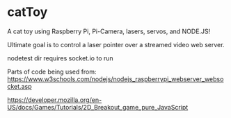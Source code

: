 # catToy
A cat toy using Raspberry Pi, Pi-Camera, lasers, servos, and NODE.JS!

Ultimate goal is to control a laser pointer over a streamed video web server.

nodetest dir requires socket.io to run

Parts of code being used from:
https://www.w3schools.com/nodejs/nodejs_raspberrypi_webserver_websocket.asp

https://developer.mozilla.org/en-US/docs/Games/Tutorials/2D_Breakout_game_pure_JavaScript
